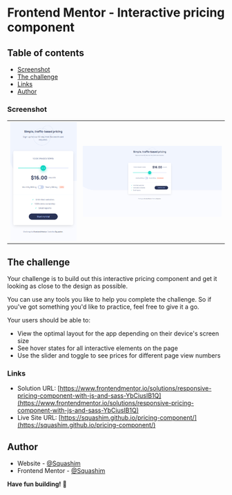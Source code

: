 # Frontend Mentor - Interactive pricing component

## Table of contents

- [Screenshot](#screenshot) 
- [The challenge](#the-challenge)
- [Links](#links)
- [Author](#author)
### Screenshot

<table>
        <tr>
            <td>
                <img src="images/mobile.png"
                    alt="Mobile solution" title="Mobile solution" width="100%"/>
            </td>
            <td>
                <img src="images/desktop.png"
                    alt="Desktop solution" width="100%" title="Desktop solution"/>
            </td>
        </tr>
</table>

## The challenge

Your challenge is to build out this interactive pricing component and get it looking as close to the design as possible.

You can use any tools you like to help you complete the challenge. So if you've got something you'd like to practice, feel free to give it a go.

Your users should be able to:

- View the optimal layout for the app depending on their device's screen size
- See hover states for all interactive elements on the page
- Use the slider and toggle to see prices for different page view numbers

### Links

- Solution URL: [https://www.frontendmentor.io/solutions/responsive-pricing-component-with-js-and-sass-YbCiusIB1Q](https://www.frontendmentor.io/solutions/responsive-pricing-component-with-js-and-sass-YbCiusIB1Q)
- Live Site URL: [https://squashim.github.io/pricing-component/](https://squashim.github.io/pricing-component/)

## Author

- Website - [@Squashim](https://github.com/Squashim)
- Frontend Mentor - [@Squashim](https://www.frontendmentor.io/profile/Squashim)

**Have fun building!** 🚀

